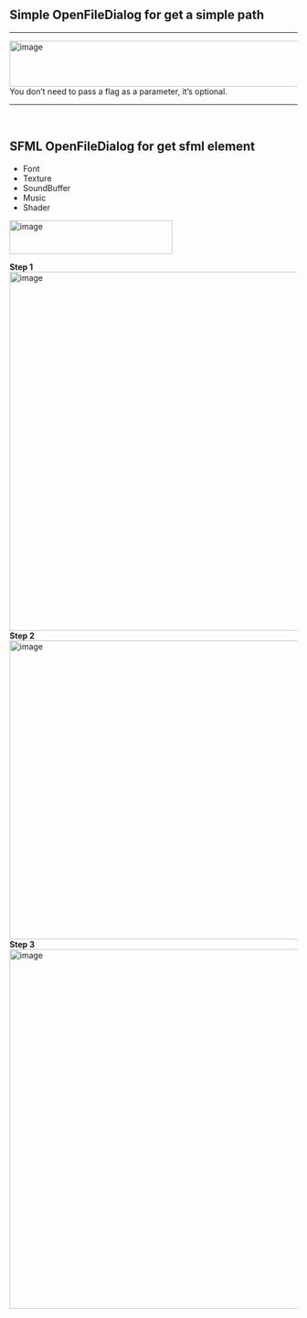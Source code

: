 ## Simple OpenFileDialog for get a simple path
<hr>
<img width="979" height="80" alt="image" src="https://github.com/user-attachments/assets/59285f1c-ad06-4daa-a82a-2f8a3cdc12c3" />
<br>
You don’t need to pass a flag as a parameter, it’s optional.
<hr>
<br>

## SFML OpenFileDialog for get sfml element

- Font
- Texture
- SoundBuffer
- Music
- Shader

<img width="285" height="59" alt="image" src="https://github.com/user-attachments/assets/b4475ec2-9fc0-431f-8205-b38aac64cd12" />

**Step 1**
<img width="797" height="628" alt="image" src="https://github.com/user-attachments/assets/8ff6196c-f26e-4f1c-8768-c95c49eb4f02" />
**Step 2**
<img width="942" height="523" alt="image" src="https://github.com/user-attachments/assets/833f58e0-f3df-40a7-b3a8-11268466e90f" />
**Step 3**
<img width="799" height="629" alt="image" src="https://github.com/user-attachments/assets/9d3a2ac1-348c-4ef7-b7e0-540fecaa8c5a" />


